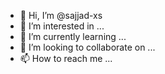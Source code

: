 - 👋 Hi, I’m @sajjad-xs
- 👀 I’m interested in ...
- 🌱 I’m currently learning ...
- 💞️ I’m looking to collaborate on ...
- 📫 How to reach me ...

<!---
sajjad-xs/sajjad-xs is a ✨ special ✨ repository because its `README.md` (this file) appears on your GitHub profile.
You can click the Preview link to take a look at your changes.
--->
